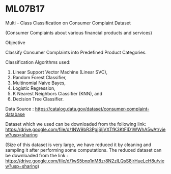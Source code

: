 # ML07B17

Multi - Class Classification on Consumer Complaint Dataset

(Consumer Complaints about various financial products and services)

Objective

Classify Consumer Complaints into Predefined Product Categories.

Classification Algorithms used:
  1. Linear Support Vector Machine (Linear SVC),
  2. Random Forest Classifier,
  3. Multinomial Naive Bayes,
  4. Logistic Regression,
  5. K Nearest Neighbors Classifier (KNN), and
  6. Decision Tree Classifier.
 
Data Source : https://catalog.data.gov/dataset/consumer-complaint-database

Dataset which we used can be downloaded from the following link:
https://drive.google.com/file/d/1NW9bR3PgjSljVXTfK3KtFlD1WWhA5wAt/view?usp=sharing

(Size of this dataset is very large, we have reduced it by cleaning and sampling it after performing some computations. 
The reduced dataset can be downloaded from the link : https://drive.google.com/file/d/1wS5bnp1nM8zr8N2zILQsS8jrHueLcH8u/view?usp=sharing)
